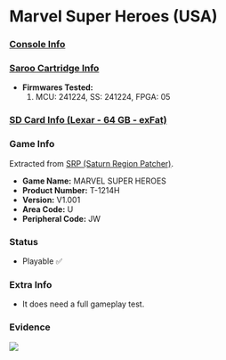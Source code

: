 # Marvel Super Heroes (USA)

### [Console Info](../../../../../Info/Consoles/VA13/README.md)

### [Saroo Cartridge Info](../../../../../Info/Cartridges/GuangzhouSanStarOnlineShop/1.6/README.md)

- <b>Firmwares Tested:</b>
  1. MCU: 241224, SS: 241224, FPGA: 05

### [SD Card Info (Lexar - 64 GB - exFat)](../../../../../Info/SdCards/Lexar/64GB/exfat/README.md)

### Game Info

Extracted from [SRP (Saturn Region Patcher)](https://segaxtreme.net/resources/saturn-region-patcher.81/download).

- <b>Game Name:</b> MARVEL SUPER HEROES
- <b>Product Number:</b> T-1214H
- <b>Version:</b> V1.001
- <b>Area Code:</b> U
- <b>Peripheral Code:</b> JW

### Status

- Playable :white_check_mark:

### Extra Info

- It does need a full gameplay test.

### Evidence

[![](https://img.youtube.com/vi/D4KKC_d0QfA/0.jpg)](https://www.youtube.com/watch?v=D4KKC_d0QfA)
